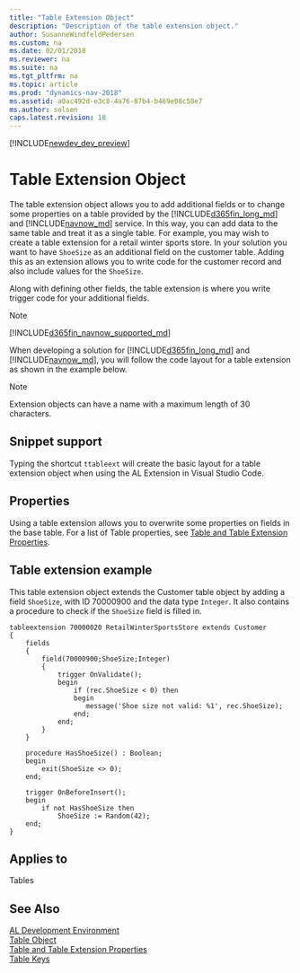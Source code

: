 ```yaml
---
title: "Table Extension Object"
description: "Description of the table extension object."
author: SusanneWindfeldPedersen
ms.custom: na
ms.date: 02/01/2018
ms.reviewer: na
ms.suite: na
ms.tgt_pltfrm: na
ms.topic: article
ms.prod: "dynamics-nav-2018"
ms.assetid: a0ac492d-e3c8-4a76-87b4-b469e08c58e7
ms.author: solsen
caps.latest.revision: 18
---
```


[!INCLUDE[newdev_dev_preview](includes/newdev_dev_preview.md)]

# Table Extension Object
The table extension object allows you to add additional fields or to change some properties on a table provided by the [!INCLUDE[d365fin_long_md](includes/d365fin_long_md.md)] and [!INCLUDE[navnow_md](includes/navnow_md.md)] service. In this way, you can add data to the same table and treat it as a single table. For example, you may wish to create a table extension for a retail winter sports store. In your solution you want to have ```ShoeSize``` as an additional field on the customer table. Adding this as an extension allows you to write code for the customer record and also include values for the ```ShoeSize```.

Along with defining other fields, the table extension is where you write trigger code for your additional fields.

> [!NOTE]  
> [!INCLUDE[d365fin_navnow_supported_md](includes/d365fin_navnow_supported_md.md)]

When developing a solution for [!INCLUDE[d365fin_long_md](includes/d365fin_long_md.md)] and [!INCLUDE[navnow_md](includes/navnow_md.md)], you will follow the code layout for a table extension as shown in the example below.

> [!NOTE]  
> Extension objects can have a name with a maximum length of 30 characters.      

## Snippet support
Typing the shortcut ```ttableext``` will create the basic layout for a table extension object when using the AL Extension in Visual Studio Code.

## Properties
Using a table extension allows you to overwrite some properties on fields in the base table. For a list of Table properties, see [Table and Table Extension Properties](properties/devenv-table-properties.md).

## Table extension example
This table extension object extends the Customer table object by adding a field ```ShoeSize```, with ID 70000900 and the data type ```Integer```. It also contains a procedure to check if the ```ShoeSize``` field is filled in.

```
tableextension 70000020 RetailWinterSportsStore extends Customer
{
    fields
    {
        field(70000900;ShoeSize;Integer)
        {
            trigger OnValidate();
            begin
                if (rec.ShoeSize < 0) then
                begin
                   message('Shoe size not valid: %1', rec.ShoeSize);
                end;                    
            end;
        }
    }

    procedure HasShoeSize() : Boolean;
    begin
        exit(ShoeSize <> 0);
    end;

    trigger OnBeforeInsert();
    begin
        if not HasShoeSize then
            ShoeSize := Random(42);
    end;
}
```

## Applies to
Tables

## See Also
[AL Development Environment](devenv-reference-overview.md)  
[Table Object](devenv-table-object.md)  
[Table and Table Extension Properties](properties/devenv-table-properties.md)  
[Table Keys](devenv-table-keys.md)
